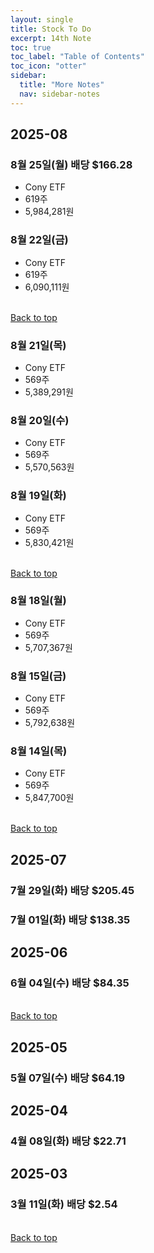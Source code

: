 ```yaml
---
layout: single
title: Stock To Do
excerpt: 14th Note
toc: true
toc_label: "Table of Contents"
toc_icon: "otter"
sidebar:
  title: "More Notes"
  nav: sidebar-notes
---
```


## 2025-08

### 8월 25일(월) 배당 $166.28
- Cony ETF
- 619주
- 5,984,281원

### 8월 22일(금)
- Cony ETF
- 619주
- 6,090,111원

<br>
<a href="#" class="btn btn--success">Back to top</a>
<br> 

### 8월 21일(목)
- Cony ETF
- 569주
- 5,389,291원

### 8월 20일(수)
- Cony ETF
- 569주
- 5,570,563원
  
### 8월 19일(화)
- Cony ETF
- 569주
- 5,830,421원

<br>
<a href="#" class="btn btn--success">Back to top</a>
<br> 

### 8월 18일(월)
- Cony ETF
- 569주
- 5,707,367원
  
### 8월 15일(금)
- Cony ETF
- 569주
- 5,792,638원

### 8월 14일(목)
- Cony ETF
- 569주
- 5,847,700원

<br>
<a href="#" class="btn btn--success">Back to top</a>
<br> 

## 2025-07

### 7월 29일(화) 배당 $205.45

### 7월 01일(화) 배당 $138.35

## 2025-06

### 6월 04일(수) 배당 $84.35

<br>
<a href="#" class="btn btn--success">Back to top</a>
<br> 

## 2025-05

### 5월 07일(수) 배당 $64.19

## 2025-04

### 4월 08일(화) 배당 $22.71

## 2025-03

### 3월 11일(화) 배당 $2.54

<br>
<a href="#" class="btn btn--success">Back to top</a>
<br> 
